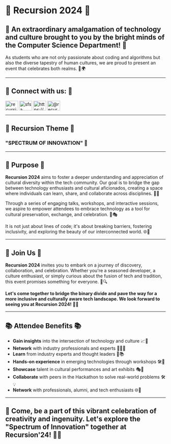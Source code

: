 # 🎉 Recursion 2024 🎉

## 🌟 An extraordinary amalgamation of technology and culture brought to you by the bright minds of the Computer Science Department! 🌟

As students who are not only passionate about coding and algorithms but also the diverse tapestry of human cultures, we are proud to present an event that celebrates both realms. 🚀🌍

---


## 📱 **Connect with us:** 📱

<p align="left">
  <a href="https://instagram.com/recursion_pu" target="blank"><img align="center" src="https://raw.githubusercontent.com/rahuldkjain/github-profile-readme-generator/master/src/images/icons/Social/instagram.svg" alt="recursion_pu" height="30" width="40" /></a>
  <a href="https://www.facebook.com/profile.php?id=61557433898782" target="blank"><img align="center" src="https://raw.githubusercontent.com/rahuldkjain/github-profile-readme-generator/master/src/images/icons/Social/facebook.svg" alt="sfsa" height="30" width="40" /></a>
  <a href="https://www.linkedin.com/company/recursion-pu/" target="blank"><img align="center" src="https://raw.githubusercontent.com/rahuldkjain/github-profile-readme-generator/master/src/images/icons/Social/linked-in-alt.svg" alt="https://www.linkedin.com/company/recursion-pu/" height="30" width="40" /></a>
  <a href="https://www.youtube.com/@recursionpu" target="blank"><img align="center" src="https://raw.githubusercontent.com/rahuldkjain/github-profile-readme-generator/master/src/images/icons/Social/youtube.svg" alt="@recursionpu" height="30" width="40" /></a>
</p>


---

## 🎨 **Recursion Theme** 🎨
### **"SPECTRUM OF INNOVATION"** 🌈

---

## 🎯 **Purpose** 🎯

**Recursion 2024** aims to foster a deeper understanding and appreciation of cultural diversity within the tech community. Our goal is to bridge the gap between technology enthusiasts and cultural aficionados, creating a space where individuals can learn, share, and collaborate across disciplines. 🤝💡

Through a series of engaging talks, workshops, and interactive sessions, we aspire to empower attendees to embrace technology as a tool for cultural preservation, exchange, and celebration. 🎤🎭

It is not just about lines of code; it's about breaking barriers, fostering inclusivity, and exploring the beauty of our interconnected world. 🌐💖

---

## 🎉 **Join Us** 🎉

**Recursion 2024** invites you to embark on a journey of discovery, collaboration, and celebration. Whether you're a seasoned developer, a culture enthusiast, or simply curious about the fusion of tech and tradition, this event promises something for everyone. 🙌🔍

**Let's come together to bridge the binary divide and pave the way for a more inclusive and culturally aware tech landscape. We look forward to seeing you at Recursion 2024!** 🎊👥

---

## 📚 **Attendee Benefits** 📚

- **Gain insights** into the intersection of technology and culture 📈🎨
- **Network** with industry professionals and experts 🤝👩‍💻
- **Learn** from industry experts and thought leaders 🧠📚
- **Hands-on experience** in emerging technologies through workshops 🛠️🔧
- **Showcase** talent in cultural performances and art exhibits 🎭🎨
- **Collaborate** with peers in the Hackathon to solve real-world problems 🛠️💡
- **Network** with professionals, alumni, and tech enthusiasts 🌐👥

---

## 🎉 **Come, be a part of this vibrant celebration of creativity and ingenuity. Let's explore the "Spectrum of Innovation" together at Recursion'24!** 🎉🚀

<!---
- 👋 Hi, I’m @recursion-pu
- 👀 I’m interested in ...
- 🌱 I’m currently learning ...
- 💞️ I’m looking to collaborate on ...
- 📫 How to reach me ...
- 😄 Pronouns: ...
- ⚡ Fun fact: ...


recursion-pu/recursion-pu is a ✨ special ✨ repository because its `README.md` (this file) appears on your GitHub profile.
You can click the Preview link to take a look at your changes.
--->
